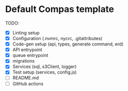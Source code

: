 # Default Compas template

TODO:

- [x] Linting setup
- [x] Configuration (.nvmrc, nycrc, .gitattributes)
- [x] Code-gen setup (api, types, generate command, erd)
- [x] API entrypoint
- [x] queue entrypoint
- [x] migrations
- [x] Services (sql, s3Client, logger)
- [x] Test setup (services, config.js)
- [ ] README.md
- [ ] GitHub actions
